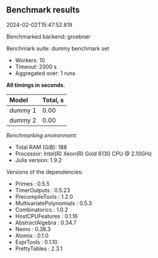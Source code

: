 ## Benchmark results

2024-02-02T15:47:52.819

Benchmarked backend: groebner

Benchmark suite: dummy benchmark set

- Workers: 10
- Timeout: 2000 s
- Aggregated over: 1 runs

**All timings in seconds.**

|Model|Total, s|
|:----|---|
|dummy 1|0.00|
|dummy 2|0.00|

*Benchmarking environment:*

* Total RAM (GiB): 188
* Processor: Intel(R) Xeon(R) Gold 6130 CPU @ 2.10GHz
* Julia version: 1.9.2

Versions of the dependencies:

* Primes : 0.5.5
* TimerOutputs : 0.5.23
* PrecompileTools : 1.2.0
* MultivariatePolynomials : 0.5.3
* Combinatorics : 1.0.2
* HostCPUFeatures : 0.1.16
* AbstractAlgebra : 0.34.7
* Nemo : 0.38.3
* Atomix : 0.1.0
* ExprTools : 0.1.10
* PrettyTables : 2.3.1
